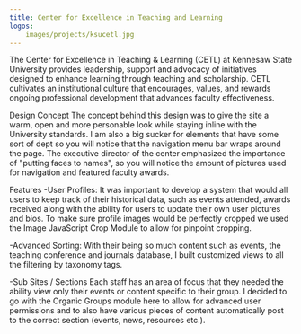 ```yaml
---
title: Center for Excellence in Teaching and Learning
logos:
    images/projects/ksucetl.jpg
---
```

The Center for Excellence in Teaching & Learning (CETL) at Kennesaw State University provides leadership, support and advocacy of initiatives designed to enhance learning through teaching and scholarship. CETL cultivates an institutional culture that encourages, values, and rewards ongoing professional development that advances faculty effectiveness.

Design Concept
The concept behind this design was to give the site a warm, open and more personable look while staying inline with the University standards. I am also a big sucker for elements that have some sort of dept so you will notice that the navigation menu bar wraps around the page. The executive director of the center emphasized the importance of "putting faces to names", so you will notice the amount of pictures used for navigation and featured faculty awards.

Features
-User Profiles:
It was important to develop a system that would all users to keep track of their historical data, such as events attended, awards received along with the ability for users to update their own user pictures and bios. To make sure profile images would be perfectly cropped we used the Image JavaScript Crop Module to allow for pinpoint cropping.

-Advanced Sorting:
With their being so much content such as events, the teaching conference and journals database, I built customized views to all the filtering by taxonomy tags.

-Sub Sites / Sections
Each staff has an area of focus that they needed the ability view only their events or content specific to their group. I decided to go with the Organic Groups module here to allow for advanced user permissions and to also have various pieces of content automatically post to the correct section (events, news, resources etc.).